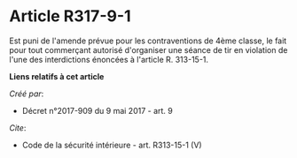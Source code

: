 # Article R317-9-1

Est puni de l'amende prévue pour les contraventions de 4ème classe, le fait pour tout commerçant autorisé d'organiser une
séance de tir en violation de l'une des interdictions énoncées à l'article R. 313-15-1.

**Liens relatifs à cet article**

_Créé par_:

  - Décret n°2017-909 du 9 mai 2017 - art. 9

_Cite_:

  - Code de la sécurité intérieure - art. R313-15-1 (V)
